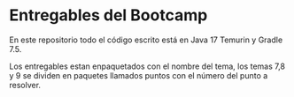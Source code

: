 # Entregables del Bootcamp

En este repositorio todo el código escrito está en Java 17 Temurin y Gradle 7.5.

Los entregables estan enpaquetados con el nombre del tema, los temas 7,8 y 9 se dividen en paquetes llamados puntos con el número del punto a resolver.
